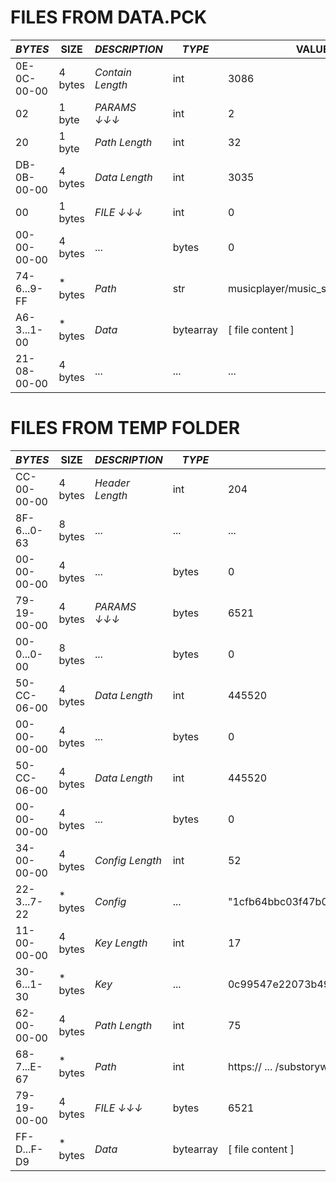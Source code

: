 
# FILES FROM DATA.PCK

| ___BYTES___ | __SIZE__ | ___DESCRIPTION___ | ___TYPE___ | ________________________VALUE________________________ |
|-------------|----------|-------------------|------------|-------------------------------------------------------|
| 0E-0C-00-00 | 4 bytes  | _Contain Length_  | int        | 3086                                                  |                            
| 02          | 1 byte   | _PARAMS ↓↓↓_      | int        | 2                                                     |                             
| 20          | 1 byte   | _Path Length_     | int        | 32                                                    |                              
| DB-0B-00-00 | 4 bytes  | _Data Length_     | int        | 3035                                                  |                            
| 00          | 1 bytes  | _FILE ↓↓↓_        | int        | 0                                                     |
| 00-00-00-00 | 4 bytes  | ...               | bytes      | 0                                                     |
| 74-6...9-FF | * bytes  | _Path_            | str        | musicplayer/music_s_sub_mt_1.png                      |
| A6-3...1-00 | * bytes  | _Data_            | bytearray  | [ file content ]                                      |
| 21-08-00-00 | 4 bytes  | ...               | ...        | ...                                                   |

# FILES FROM TEMP FOLDER

| ___BYTES___ | __SIZE__ | ___DESCRIPTION___ | ___TYPE___ | ________________________VALUE________________________ |
|-------------|----------|-------------------|------------|-------------------------------------------------------|
| CC-00-00-00 | 4 bytes  | _Header Length_   | int        | 204                                                   |
| 8F-6...0-63 | 8 bytes  | ...               | ...        | ...                                                   |
| 00-00-00-00 | 4 bytes  | ...               | bytes      | 0                                                     |
| 79-19-00-00 | 4 bytes  | _PARAMS ↓↓↓_      | bytes      | 6521                                                  |
| 00-0...0-00 | 8 bytes  | ...               | bytes      | 0                                                     |
| 50-CC-06-00 | 4 bytes  | _Data Length_     | int        | 445520                                                |
| 00-00-00-00 | 4 bytes  | ...               | bytes      | 0                                                     |
| 50-CC-06-00 | 4 bytes  | _Data Length_     | int        | 445520                                                |
| 00-00-00-00 | 4 bytes  | ...               | bytes      | 0                                                     |
| 34-00-00-00 | 4 bytes  | _Config Length_   | int        | 52                                                    |
| 22-3...7-22 | * bytes  | _Config_          | ...        | "1cfb64bbc03f47b0c075d4a6ab96cb8e:1671070489.277383"  |
| 11-00-00-00 | 4 bytes  | _Key Length_      | int        | 17                                                    |
| 30-6...1-30 | * bytes  | _Key_             | ...        | 0c99547e22073b490                                     |
| 62-00-00-00 | 4 bytes  | _Path Length_     | int        | 75                                                    |
| 68-7...E-67 | * bytes  | _Path_            | int        | https:// ... /substoryweek02_EN.jpg                   |
| 79-19-00-00 | 4 bytes  | _FILE ↓↓↓_        | bytes      | 6521                                                  |
| FF-D...F-D9 | * bytes  | _Data_            | bytearray  | [ file content ]                                      |
